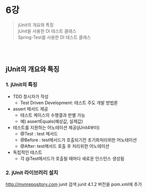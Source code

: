 # 6강
>jUnit의 개요와 특징
<br>jUnit을 사용한 DI 테스트 클래스
<br>Spring-Test를 사용한 DI 테스트 클래스 

<br>
<br>

## jUnit의 개요와 특징
### 1. jUnit의 특징
* TDD 창시자가 작성
    - Test Driven Development: 테스트 주도 개발 방법론
* assert 메서드 제공
    - 테스트 케이스의 수행결과 판별 가능
    - 예) assertEquals(예상값, 실제값)
* 테스트를 지원하는 어노테이션 제공(jUnit4부터)
    - @Test : test 메서드
    - @Before : test메서드가 호출되기전 초기화처리위한 어노테이션
    - @After: test메서드 호출 후 처리위한 어노테이션
* 독립적인 테스트
    - 각 @Test메서드가 호출될 때마다 새로운 인스턴스 생성됨


### 2. jUnit 라이브러리 설치
http://mvnrepository.com
junit 검색
junit 4.1.2 버전을 pom.xml에 추가

